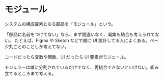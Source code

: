# モジュール

システムの構成要素となる部品を「モジュール」という。

「部品に名前をつけてない」なら、まず間違いなく、凝集も結合も考えられてない。
たとえば、Figma や Sketch などで雑に UI 設計してる人によくある。ページ丸ごとのことしか考えてない。

コードだったら変数や関数、UI だったら UI 要素がモジュール。

モジュラーは単に分割されているだけでなく、再統合できないといけない。組み立てるところまで考える。
